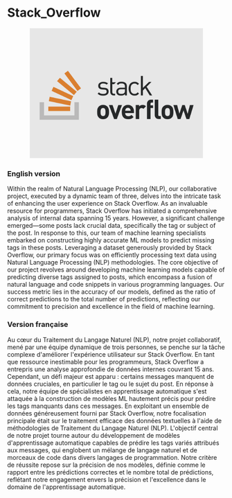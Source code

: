 # Stack_Overflow

<p align="center">
  <img src="https://github.com/ahmadhamad55/Stack_Overflow/blob/main/stackoverflow.png"  width="400" height="300">
</p>

### English version
Within the realm of Natural Language Processing (NLP), our collaborative project, executed by a dynamic team of three, delves into the intricate task of enhancing the user experience on Stack Overflow. As an invaluable resource for programmers, Stack Overflow has initiated a comprehensive analysis of internal data spanning 15 years. However, a significant challenge emerged—some posts lack crucial data, specifically the tag or subject of the post. In response to this, our team of machine learning specialists embarked on constructing highly accurate ML models to predict missing tags in these posts. Leveraging a dataset generously provided by Stack Overflow, our primary focus was on efficiently processing text data using Natural Language Processing (NLP) methodologies. The core objective of our project revolves around developing machine learning models capable of predicting diverse tags assigned to posts, which encompass a fusion of natural language and code snippets in various programming languages. Our success metric lies in the accuracy of our models, defined as the ratio of correct predictions to the total number of predictions, reflecting our commitment to precision and excellence in the field of machine learning.


### Version française
Au cœur du Traitement du Langage Naturel (NLP), notre projet collaboratif, mené par une équipe dynamique de trois personnes, se penche sur la tâche complexe d'améliorer l'expérience utilisateur sur Stack Overflow. En tant que ressource inestimable pour les programmeurs, Stack Overflow a entrepris une analyse approfondie de données internes couvrant 15 ans. Cependant, un défi majeur est apparu : certains messages manquent de données cruciales, en particulier le tag ou le sujet du post. En réponse à cela, notre équipe de spécialistes en apprentissage automatique s'est attaquée à la construction de modèles ML hautement précis pour prédire les tags manquants dans ces messages. En exploitant un ensemble de données généreusement fourni par Stack Overflow, notre focalisation principale était sur le traitement efficace des données textuelles à l'aide de méthodologies de Traitement du Langage Naturel (NLP). L'objectif central de notre projet tourne autour du développement de modèles d'apprentissage automatique capables de prédire les tags variés attribués aux messages, qui englobent un mélange de langage naturel et de morceaux de code dans divers langages de programmation. Notre critère de réussite repose sur la précision de nos modèles, définie comme le rapport entre les prédictions correctes et le nombre total de prédictions, reflétant notre engagement envers la précision et l'excellence dans le domaine de l'apprentissage automatique.
